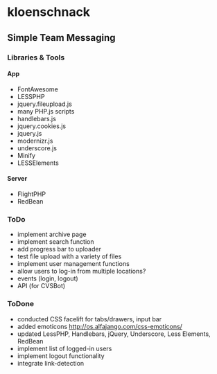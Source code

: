 # kloenschnack

## Simple Team Messaging

### Libraries & Tools

#### App

* FontAwesome
* LESSPHP
* jquery.fileupload.js
* many PHP.js scripts
* handlebars.js
* jquery.cookies.js
* jquery.js
* modernizr.js
* underscore.js
* Minify
* LESSElements

#### Server

* FlightPHP
* RedBean

### ToDo

* implement archive page
* implement search function
* add progress bar to uploader
* test file upload with a variety of files
* implement user management functions
* allow users to log-in from multiple locations?
* events (login, logout)
* API (for CVSBot)

### ToDone

* conducted CSS facelift for tabs/drawers, input bar
* added emoticons http://os.alfajango.com/css-emoticons/
* updated LessPHP, Handlebars, jQuery, Underscore, Less Elements, RedBean
* implement list of logged-in users
* implement logout functionality
* integrate link-detection
